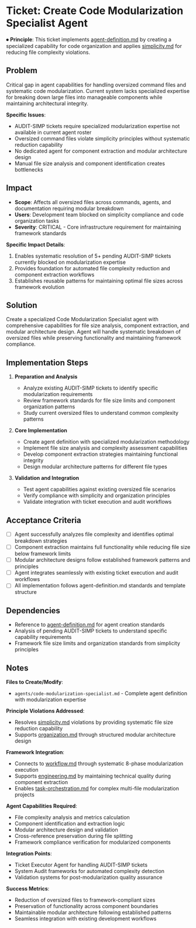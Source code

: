 
# Ticket: Create Code Modularization Specialist Agent

⏺ **Principle**: This ticket implements [agent-definition.md](../../../docs/agents-docs/agent-definition.md) by creating a specialized capability for code organization and applies [simplicity.md](../../../docs/principles/simplicity.md) for reducing file complexity violations.

## Problem

Critical gap in agent capabilities for handling oversized command files and systematic code modularization. Current system lacks specialized expertise for breaking down large files into manageable components while maintaining architectural integrity.

**Specific Issues**:
- AUDIT-SIMP tickets require specialized modularization expertise not available in current agent roster
- Oversized command files violate simplicity principles without systematic reduction capability
- No dedicated agent for component extraction and modular architecture design
- Manual file size analysis and component identification creates bottlenecks

## Impact

- **Scope**: Affects all oversized files across commands, agents, and documentation requiring modular breakdown
- **Users**: Development team blocked on simplicity compliance and code organization tasks
- **Severity**: CRITICAL - Core infrastructure requirement for maintaining framework standards

**Specific Impact Details**:
1. Enables systematic resolution of 5+ pending AUDIT-SIMP tickets currently blocked on modularization expertise
2. Provides foundation for automated file complexity reduction and component extraction workflows
3. Establishes reusable patterns for maintaining optimal file sizes across framework evolution

## Solution

Create a specialized Code Modularization Specialist agent with comprehensive capabilities for file size analysis, component extraction, and modular architecture design. Agent will handle systematic breakdown of oversized files while preserving functionality and maintaining framework compliance.

## Implementation Steps

1. **Preparation and Analysis**
   - Analyze existing AUDIT-SIMP tickets to identify specific modularization requirements
   - Review framework standards for file size limits and component organization patterns
   - Study current oversized files to understand common complexity patterns

2. **Core Implementation**
   - Create agent definition with specialized modularization methodology
   - Implement file size analysis and complexity assessment capabilities
   - Develop component extraction strategies maintaining functional integrity
   - Design modular architecture patterns for different file types

3. **Validation and Integration**
   - Test agent capabilities against existing oversized file scenarios
   - Verify compliance with simplicity and organization principles
   - Validate integration with ticket execution and audit workflows

## Acceptance Criteria

- [ ] Agent successfully analyzes file complexity and identifies optimal breakdown strategies
- [ ] Component extraction maintains full functionality while reducing file size below framework limits
- [ ] Modular architecture designs follow established framework patterns and principles
- [ ] Agent integrates seamlessly with existing ticket execution and audit workflows
- [ ] All implementation follows agent-definition.md standards and template structure

## Dependencies

- Reference to [agent-definition.md](../../../docs/agents-docs/agent-definition.md) for agent creation standards
- Analysis of pending AUDIT-SIMP tickets to understand specific capability requirements
- Framework file size limits and organization standards from simplicity principles

## Notes

**Files to Create/Modify**:
- `agents/code-modularization-specialist.md` - Complete agent definition with modularization expertise

**Principle Violations Addressed**:
- Resolves [simplicity.md](../../../docs/principles/simplicity.md) violations by providing systematic file size reduction capability
- Supports [organization.md](../../../docs/principles/organization.md) through structured modular architecture design

**Framework Integration**:
- Connects to [workflow.md](../../../docs/principles/workflow.md) through systematic 8-phase modularization execution
- Supports [engineering.md](../../../docs/principles/engineering.md) by maintaining technical quality during component extraction
- Enables [task-orchestration.md](../../../docs/principles/task-orchestration.md) for complex multi-file modularization projects

**Agent Capabilities Required**:
- File complexity analysis and metrics calculation
- Component identification and extraction logic
- Modular architecture design and validation
- Cross-reference preservation during file splitting
- Framework compliance verification for modularized components

**Integration Points**:
- Ticket Executor Agent for handling AUDIT-SIMP tickets
- System Audit frameworks for automated complexity detection
- Validation systems for post-modularization quality assurance

**Success Metrics**:
- Reduction of oversized files to framework-compliant sizes
- Preservation of functionality across component boundaries
- Maintainable modular architecture following established patterns
- Seamless integration with existing development workflows
